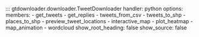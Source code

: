 ::: gtdownloader.downloader.TweetDownloader
    handler: python
    options: 
        members:
            - get_tweets
            - get_replies
            - tweets_from_csv
            - tweets_to_shp
            - places_to_shp
            - preview_tweet_locations
            - interactive_map
            - plot_heatmap
            - map_animation
            - wordcloud
        show_root_heading: false
        show_source: false